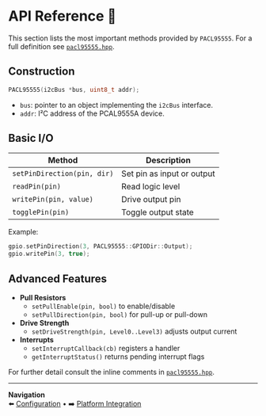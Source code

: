 # API Reference 📑

This section lists the most important methods provided by `PACL95555`. For a full definition see [`pacl95555.hpp`](../src/pacl95555.hpp).

## Construction

```cpp
PACL95555(i2cBus *bus, uint8_t addr);
```

- `bus`: pointer to an object implementing the `i2cBus` interface.
- `addr`: I²C address of the PCAL9555A device.

## Basic I/O

| Method | Description |
| ------ | ----------- |
| `setPinDirection(pin, dir)` | Set pin as input or output |
| `readPin(pin)` | Read logic level |
| `writePin(pin, value)` | Drive output pin |
| `togglePin(pin)` | Toggle output state |

Example:

```cpp
gpio.setPinDirection(3, PACL95555::GPIODir::Output);
gpio.writePin(3, true);
```

## Advanced Features

- **Pull Resistors**
  - `setPullEnable(pin, bool)` to enable/disable
  - `setPullDirection(pin, bool)` for pull-up or pull-down
- **Drive Strength**
  - `setDriveStrength(pin, Level0..Level3)` adjusts output current
- **Interrupts**
  - `setInterruptCallback(cb)` registers a handler
  - `getInterruptStatus()` returns pending interrupt flags

For further detail consult the inline comments in [`pacl95555.hpp`](../src/pacl95555.hpp).

---

**Navigation**  
⬅️ [Configuration](./configuration.md) • ➡️ [Platform Integration](./platform_integration.md)
